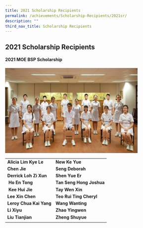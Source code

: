 ```yaml
---
title: 2021 Scholarship Recipients
permalink: /achievements/Scholarship-Recipients/2021sr/
description: ""
third_nav_title: Scholarship Recipients
---
```

## 2021 Scholarship Recipients

#### 2021 MOE BSP Scholarship

<img src="/images/MOE BSP.jpg" style="width:85%">

|   |   |
|---|---|
| **Alicia Lim Kye Le**  | **New Ke Yue**  |
| **Chen Jie**  | **Seng Deborah**  |
| **Derrick Loh Zi Xun**  | **Shen Yue Er**  |
|  **Ho En Tong**  | **Tan Seng Hong Joshua**  |
|  **Kee Hui Jie**  |**Tay Wen Xin**   |
| **Lee Xin Chen**  | **Teo Rui Ting Cheryl**  |
| **Leroy Chua Kai Yang**  | **Wang Wanting**  |
| **Li Xiyu**  | **Zhao Yingwen**  |
| **Liu Tianjian**  | **Zheng Shuyue**  |
|   |   |